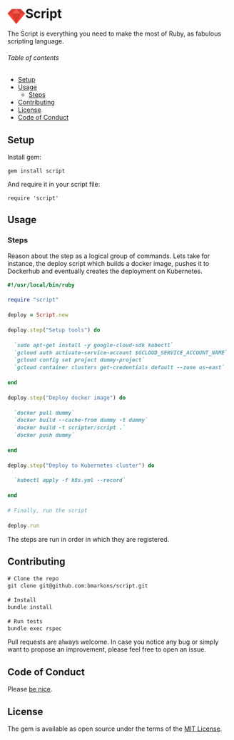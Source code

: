 # Script[<img width="40" align="left" src="misc/ruby.png">](https://github.com/bmarkons/script#script)

The Script is everything you need to make the most of Ruby, as fabulous scripting language.

###### Table of contents
- [Setup](#setup)
- [Usage](#usage)
  - [Steps](#steps)
- [Contributing](#contributing)
- [License](#license)
- [Code of Conduct](#code-of-conduct)

## Setup

Install gem:

```
gem install script
```

And require it in your script file:

```
require 'script'
```

## Usage

### Steps

Reason about the step as a logical group of commands. Lets take for instance, the deploy script which builds a docker image, pushes it to Dockerhub and eventually creates the deployment on Kubernetes.

```ruby
#!/usr/local/bin/ruby

require "script"

deploy = Script.new

deploy.step("Setup tools") do

  `sudo apt-get install -y google-cloud-sdk kubectl`
  `gcloud auth activate-service-account $GCLOUD_SERVICE_ACCOUNT_NAME`
  `gcloud config set project dummy-project`
  `gcloud container clusters get-credentials default --zone us-east`

end

deploy.step("Deploy docker image") do

  `docker pull dummy`
  `docker build --cache-from dummy -t dummy`
  `docker build -t scripter/script .`
  `docker push dummy`

end

deploy.step("Deploy to Kubernetes cluster") do

  `kubectl apply -f k8s.yml --record`

end

# Finally, run the script

deploy.run
```

The steps are run in order in which they are registered.

## Contributing

```
# Clone the repo
git clone git@github.com:bmarkons/script.git

# Install
bundle install

# Run tests
bundle exec rspec
```

Pull requests are always welcome. In case you notice any bug or simply want to propose an improvement, please feel free to open an issue.

## Code of Conduct

Please [be nice](https://github.com/bmarkons/script/blob/master/CODE_OF_CONDUCT.md).

## License

The gem is available as open source under the terms of the [MIT License](https://opensource.org/licenses/MIT).
